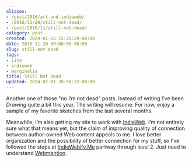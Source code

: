 ```yaml
---
aliases:
- /post/2016/art-and-indieweb/
- /2016/11/20/still-not-dead/
- /post/2016/11/still-not-dead/
category: post
created: 2024-01-15 15:25:24-08:00
date: 2016-11-20 00:00:00-08:00
slug: still-not-dead
tags:
- site
- indieweb
- marginalia
title: Still Not Dead
updated: 2024-02-01 20:56:23-08:00
---
```


Another one of those "no I’m not dead" posts. Instead of writing I’ve been *Drawing* quite a bit this year. The writing will resume. For now, enjoy a sample of my favorite sketches from the last several months.

Meanwhile, I’m also getting my site to work with [IndieWeb](../../../card/IndieWeb.md). I’m not entirely sure what that means yet, but the claim of improving quality of connection between author-owned Web content appeals to me. I love better organization and the possibility of better connection for my stuff, so I’ve followed the steps at [IndieWebify.Me](https://indiewebify.me/) partway through level 2. Just need to understand [Webmention](../../../card/Webmention.md).